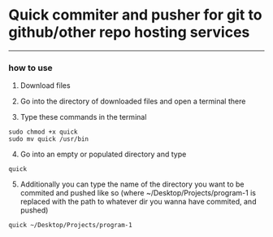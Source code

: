 # Quick commiter and pusher for git to github/other repo hosting services
---

### how to use 

1. Download files

2. Go into the directory of downloaded files and open a terminal there

3. Type these commands in the terminal

```
sudo chmod +x quick
sudo mv quick /usr/bin

```

4. Go into an empty or populated directory and type
```
quick
```
5. Additionally you can type the name of the directory you want to be commited and pushed like so (where ~/Desktop/Projects/program-1 is replaced with the path to whatever dir you wanna have commited, 
and pushed)

```
quick ~/Desktop/Projects/program-1
```

